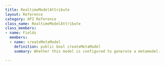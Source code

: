 ```yaml
---
title: RealtimeModelAttribute
layout: Reference
category: API Reference
class_name: RealtimeModelAttribute
class_members:
- name: Fields
  members:
  - name: createMetaModel
    definition: public bool createMetaModel
    summary: Whether this model is configured to generate a metamodel.

---
```

